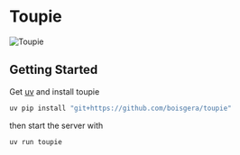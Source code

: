Toupie
================================================================================

![Toupie](https://unsplash.com/photos/LiLPRqxWI9I/download?ixid=M3wxMjA3fDB8MXxzZWFyY2h8NHx8c3Bpbm5pbmclMjB0b3B8ZW58MHx8fHwxNzU1NTI1MTgzfDA&force=true&w=900)

Getting Started
--------------------------------------------------------------------------------

Get [uv] and install toupie

```bash
uv pip install "git+https://github.com/boisgera/toupie"
```

then start the server with

```bash
uv run toupie
```

[uv]: https://docs.astral.sh/uv/